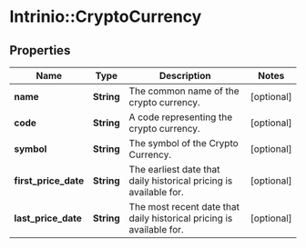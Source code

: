 # Intrinio::CryptoCurrency

## Properties
Name | Type | Description | Notes
------------ | ------------- | ------------- | -------------
**name** | **String** | The common name of the crypto currency. | [optional] 
**code** | **String** | A code representing the crypto currency. | [optional] 
**symbol** | **String** | The symbol of the Crypto Currency. | [optional] 
**first_price_date** | **String** | The earliest date that daily historical pricing is available for. | [optional] 
**last_price_date** | **String** | The most recent date that daily historical pricing is available for. | [optional] 


